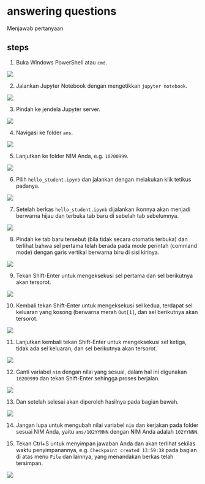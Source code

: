 # answering questions
Menjawab pertanyaan


## steps
1. Buka Windows PowerShell atau `cmd`.

  ![](windows-powershell.png)

2. Jalankan Jupyter Notebook dengan mengetikkan `jupyter notebook`.

  ![](windows-powershell-jupyter-notebook.png)
  
3. Pindah ke jendela Jupyter server.

  ![](jupyter-server-running.png)

4. Navigasi ke folder `ans`.

  ![](jupyter-folder-ans.png)

5. Lanjutkan ke folder NIM Anda, e.g. `10200999`.

  ![](jupyter-folder-ans-10200999.png)

6. Pilih `hello_student.ipynb` dan jalankan dengan melakukan klik tetikus padanya.

  ![](hello-student-select.png)

7. Setelah berkas `hello_student.ipynb` dijalankan ikonnya akan menjadi berwarna hijau dan terbuka tab baru di sebelah tab sebelumnya.

  ![](hello-student-running.png)

8. Pindah ke tab baru tersebut (bila tidak secara otomatis terbuka) dan terlihat bahwa sel pertama telah berada pada mode perintah (command mode) dengan garis vertikal berwarna biru di sisi kirinya.

  ![](hello-student-tab.png)
  
9. Tekan Shift-Enter untuk mengeksekusi sel pertama dan sel berikutnya akan tersorot.

  ![](hello-student-execute-cell-1.png)

10. Kembali tekan Shift-Enter untuk mengeksekusi sel kedua, terdapat sel keluaran yang kosong (berwarna merah `Out[1]`, dan sel berikutnya akan tersorot.

  ![](hello-student-execute-cell-2.png)

11. Lanjutkan kembali tekan Shift-Enter untuk mengeksekusi sel ketiga, tidak ada sel keluaran, dan sel berikutnya akan tersorot.

  ![](hello-student-execute-cell-3.png)

12. Ganti variabel `nim` dengan nilai yang sesuai, dalam hal ini digunakan `10200999` dan tekan Shift-Enter sehingga proses berjalan.

  ![](hello-student-execute-cell-4a.png)

13. Dan setelah selesai akan diperoleh hasilnya pada bagian bawah.

  ![](hello-student-execute-cell-4b.png)

14. Jangan lupa untuk mengubah nilai variabel `nim` dan kerjakan pada folder sesuai NIM Anda, yaitu `ans/102YYNNN` dengan NIM Anda adalah `102YYNNN`.

15. Tekan Ctrl+S untuk menyimpan jawaban Anda dan akan terlihat sekilas waktu penyimpanannya, e.g. `Checkpoint created 13:59:38` pada bagian di atas menu `File` dan lainnya, yang menandakan berkas telah tersimpan.

  ![](hello-student-result-save.png)
